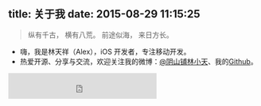 title: 关于我
date: 2015-08-29 11:15:25
---

> 纵有千古，
> 横有八荒。
> 前途似海，
> 来日方长。


* 嗨，我是林天祥（Alex），iOS 开发者，专注移动开发。
* 热爱开源、分享与交流，欢迎关注我的微博：[@阴山铺林小天](http://weibo.com/iwillcomeback)、我的[Github](https://github.com/chaoskyme)。

<iframe frameborder="no" border="0" marginwidth="0" marginheight="0" width=298 height=52 src="http://music.163.com/outchain/player?type=2&id=27599042&auto=1&height=32"></iframe>

